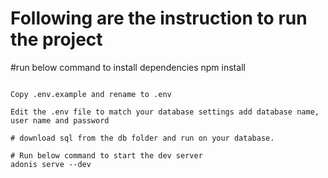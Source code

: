 
# Following are the instruction to run the project
#run below command to install dependencies
npm install
```

Copy .env.example and rename to .env

Edit the .env file to match your database settings add database name, user name and password

# download sql from the db folder and run on your database.

# Run below command to start the dev server
adonis serve --dev
```